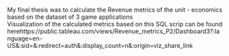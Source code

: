 My final thesis was to calculate the Revenue metrics of the unit - economics based on the dataset of 3 game applications     
Visualization of the calculated metrics based on this SQL scrip can be found herehttps://public.tableau.com/views/Revenue_metrics_P2/Dashboard3?:language=en-US&:sid=&:redirect=auth&:display_count=n&:origin=viz_share_link
